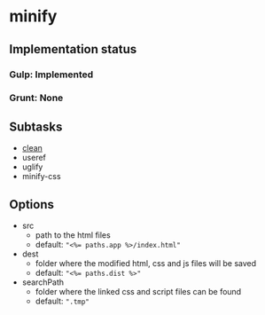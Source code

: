 # minify

## Implementation status

### Gulp: Implemented
### Grunt: None

## Subtasks

  * [clean](clean.md)
  * useref
  * uglify
  * minify-css

## Options

  * src
    * path to the html files
    * default: ``"<%= paths.app %>/index.html"``
  * dest
    * folder where the modified html, css and js files will be saved
    * default: ``"<%= paths.dist %>"``
  * searchPath
    * folder where the linked css and script files can be found
    * default: ``".tmp"``
